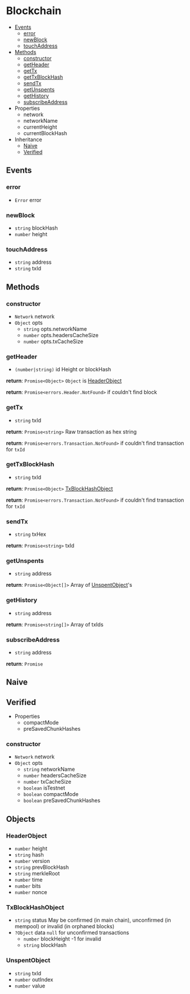# Blockchain

  * [Events](#events)
    * [error](#error)
    * [newBlock](#newblock)
    * [touchAddress](#touchAddress)
  * [Methods](#methods)
    * [constructor](#constructor)
    * [getHeader](#getheader)
    * [getTx](#gettx)
    * [getTxBlockHash](#gettxblockhash)
    * [sendTx](#sendtx)
    * [getUnspents](#getUnspents)
    * [getHistory](#gethistory)
    * [subscribeAddress](#subscribeaddress)
  * Properties
    * network
    * networkName
    * currentHeight
    * currentBlockHash
  * Inheritance
    * [Naive](#naive)
    * [Verified](#verified)

## Events

### error

  * `Error` error

### newBlock

  * `string` blockHash
  * `number` height

### touchAddress

  * `string` address
  * `string` txId

## Methods

### constructor

  * `Network` network
  * `Object` opts
    * `string` opts.networkName
    * `number` opts.headersCacheSize
    * `number` opts.txCacheSize

### getHeader

  * `(number|string)` id Height or blockHash

**return**: `Promise<Object>` `Object` is [HeaderObject](#headerobject)

**return**: `Promise<errors.Header.NotFound>` if couldn't find block

### getTx

  * `string` txId

**return**: `Promise<string>` Raw transaction as hex string

**return**: `Promise<errors.Transaction.NotFound>` if couldn't find transaction for `txId`

### getTxBlockHash

  * `string` txId

**return**: `Promise<Object>` [TxBlockHashObject](#txblockhashobject)

**return**: `Promise<errors.Transaction.NotFound>` if couldn't find transaction for `txId`

### sendTx

  * `string` txHex

**return**: `Promise<string>` txId

### getUnspents

  * `string` address

**return**: `Promise<Object[]>` Array of [UnspentObject](#unspentobject)'s

### getHistory

  * `string` address

**return**: `Promise<string[]>` Array of txIds

### subscribeAddress

  * `string` address

**return**: `Promise`

## Naive

## Verified

  * Properties
    * compactMode
    * preSavedChunkHashes

### constructor

  * `Network` network
  * `Object` opts
    * `string` networkName
    * `number` headersCacheSize
    * `number` txCacheSize
    * `boolean` isTestnet
    * `boolean` compactMode
    * `boolean` preSavedChunkHashes

## Objects

### HeaderObject

  * `number` height
  * `string` hash
  * `number` version
  * `string` prevBlockHash
  * `string` merkleRoot
  * `number` time
  * `number` bits
  * `number` nonce

### TxBlockHashObject

  * `string` status May be confirmed (in main chain), unconfirmed (in mempool) or invalid (in orphaned blocks)
  * `?Object` data `null` for unconfirmed transactions
    * `number` blockHeight -1 for invalid
    * `string` blockHash

### UnspentObject

  * `string` txId
  * `number` outIndex
  * `number` value
